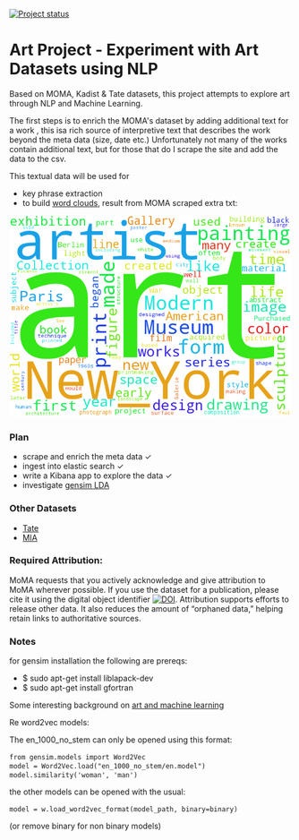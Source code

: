 [![Project status](https://img.shields.io/badge/Project%20Status-Active-brightgreen.svg)](#status)
# Art Project - Experiment with Art Datasets using NLP

Based on MOMA, Kadist & Tate datasets, this project attempts to explore art through NLP and Machine Learning. 

The first steps is to enrich the MOMA's dataset by adding additional text for a work , this isa rich source
of interpretive text that describes the work beyond the meta data (size, date etc.) Unfortunately not many
of the works contain additional text, but for those that do I scrape the site and add the data to the csv.

This textual data will be used for 

- key phrase extraction 
- to build [word clouds](https://github.com/amueller/word_cloud), result from MOMA scraped extra txt: 
 
![example word cloud](/moma-cloud.png)


### Plan

- scrape and enrich the meta data ✓
- ingest into elastic search ✓
- write a Kibana app to explore the data ✓
- investigate [gensim LDA](http://sujitpal.blogspot.com/2014/08/topic-modeling-with-gensim-over-past.html)

### Other Datasets

- [Tate](https://github.com/tategallery/collection)
- [MIA](https://github.com/artsmia/collection)

### Required Attribution:

MoMA requests that you actively acknowledge and give attribution to MoMA wherever possible. If you use the dataset for a publication, please cite it using the digital object identifier [![DOI](https://zenodo.org/badge/15218/MuseumofModernArt/collection.svg)](https://zenodo.org/badge/latestdoi/15218/MuseumofModernArt/collection). Attribution supports efforts to release other data. It also reduces the amount of “orphaned data,” helping retain links to authoritative sources.

### Notes
for gensim installation the following are prereqs:

- $ sudo apt-get install liblapack-dev
- $ sudo apt-get install gfortran

Some interesting background on [art and machine learning](https://medium.com/the-physics-arxiv-blog/when-a-machine-learning-algorithm-studied-fine-art-paintings-it-saw-things-art-historians-had-never-b8e4e7bf7d3e)

Re word2vec models:

The en_1000_no_stem can only be opened using this format:

```
from gensim.models import Word2Vec
model = Word2Vec.load("en_1000_no_stem/en.model")
model.similarity('woman', 'man')
```

the other models can be opened with the usual:

```
model = w.load_word2vec_format(model_path, binary=binary)
```
(or remove binary for non binary models)

